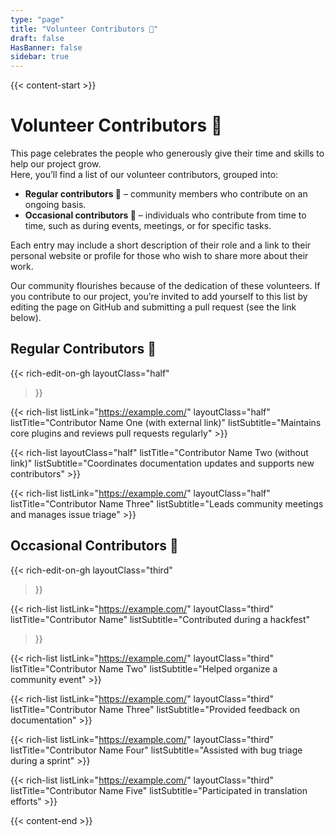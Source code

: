 ```yaml
---
type: "page"
title: "Volunteer Contributors 🌟"
draft: false
HasBanner: false
sidebar: true
---
```


{{< content-start >}}

# Volunteer Contributors 🌟

This page celebrates the people who generously give their time and skills to help our project grow.  
Here, you’ll find a list of our volunteer contributors, grouped into:

- **Regular contributors 🏅** – community members who contribute on an ongoing basis.  
- **Occasional contributors 🎉** – individuals who contribute from time to time, such as during events, meetings, or for specific tasks.  

Each entry may include a short description of their role and a link to their personal website or profile for those who wish to share more about their work.

Our community flourishes because of the dedication of these volunteers. If you contribute to our project, you’re invited to add yourself to this list by editing the page on GitHub and submitting a pull request (see the link below).

## Regular Contributors 🏅

{{< rich-edit-on-gh 
  layoutClass="half" 
  >}}
  <!-- Example template for a regular contributor -->
  {{< rich-list 
    listLink="https://example.com/" 
    layoutClass="half" 
    listTitle="Contributor Name One (with external link)" 
    listSubtitle="Maintains core plugins and reviews pull requests regularly" 
    >}}

  {{< rich-list 
    layoutClass="half" 
    listTitle="Contributor Name Two (without link)" 
    listSubtitle="Coordinates documentation updates and supports new contributors" 
    >}}

  {{< rich-list 
    listLink="https://example.com/" 
    layoutClass="half" 
    listTitle="Contributor Name Three" 
    listSubtitle="Leads community meetings and manages issue triage" 
    >}}

<!-- Add more regular contributors using the template above -->

## Occasional Contributors 🎉


{{< rich-edit-on-gh 
  layoutClass="third" 
  >}}

<!-- Example template for an occasional contributor -->
{{< rich-list 
  listLink="https://example.com/" 
  layoutClass="third" 
  listTitle="Contributor Name" 
  listSubtitle="Contributed during a hackfest" 
  >}}

  {{< rich-list 
    listLink="https://example.com/" 
    layoutClass="third" 
    listTitle="Contributor Name Two" 
    listSubtitle="Helped organize a community event" 
    >}}

  {{< rich-list 
    listLink="https://example.com/" 
    layoutClass="third" 
    listTitle="Contributor Name Three" 
    listSubtitle="Provided feedback on documentation" 
    >}}

  {{< rich-list 
    listLink="https://example.com/" 
    layoutClass="third" 
    listTitle="Contributor Name Four" 
    listSubtitle="Assisted with bug triage during a sprint" 
    >}}

  {{< rich-list 
    listLink="https://example.com/" 
    layoutClass="third" 
    listTitle="Contributor Name Five" 
    listSubtitle="Participated in translation efforts" 
    >}}

<!-- Add more occasional contributors using the template above -->

{{< content-end >}}